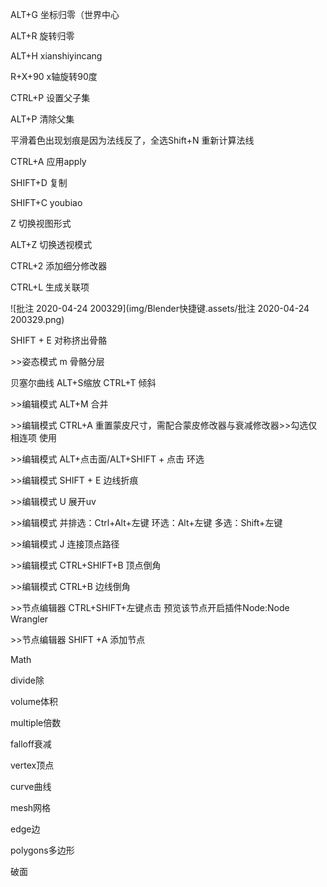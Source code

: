 ALT+G  坐标归零（世界中心

ALT+R  旋转归零

ALT+H  xianshiyincang

R+X+90  x轴旋转90度

CTRL+P  设置父子集

ALT+P  清除父集

平滑着色出现划痕是因为法线反了，全选Shift+N   重新计算法线

CTRL+A  应用apply

SHIFT+D  复制  

SHIFT+C  youbiao

Z  切换视图形式

ALT+Z  切换透视模式

CTRL+2  添加细分修改器

CTRL+L  生成关联项

![批注 2020-04-24 200329](img/Blender快捷键.assets/批注 2020-04-24 200329.png)

SHIFT + E 对称挤出骨骼

\>>姿态模式  m 骨骼分层

贝塞尔曲线   ALT+S缩放   CTRL+T  倾斜

\>>编辑模式   ALT+M  合并

\>>编辑模式   CTRL+A   重置蒙皮尺寸，需配合蒙皮修改器与衰减修改器>>勾选仅相连项  使用

\>>编辑模式   ALT+点击面/ALT+SHIFT + 点击   环选

\>>编辑模式  SHIFT + E   边线折痕

\>>编辑模式  U   展开uv  

\>>编辑模式  并排选：Ctrl+Alt+左键 环选：Alt+左键 多选：Shift+左键

\>>编辑模式  J  连接顶点路径

\>>编辑模式  CTRL+SHIFT+B  顶点倒角

\>>编辑模式  CTRL+B  边线倒角

\>>节点编辑器  CTRL+SHIFT+左键点击   预览该节点开启插件Node:Node Wrangler

\>>节点编辑器  SHIFT +A 添加节点

Math

divide除

volume体积

multiple倍数

falloff衰减

vertex顶点

curve曲线

mesh网格

edge边

polygons多边形

破面